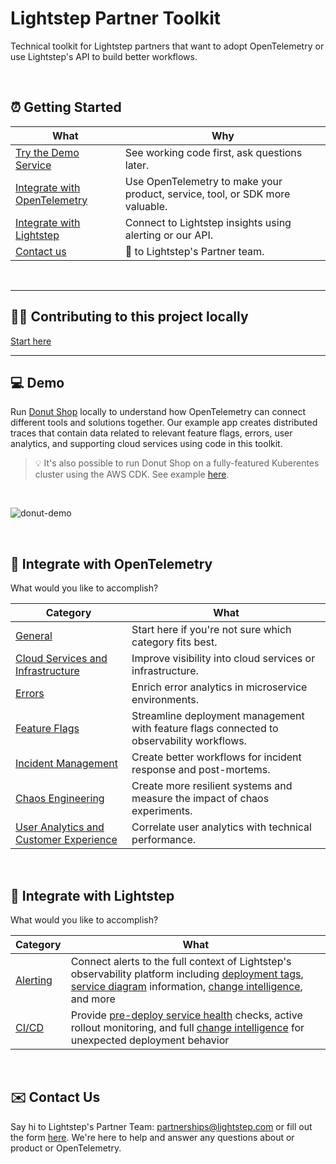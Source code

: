 # Lightstep Partner Toolkit

Technical toolkit for Lightstep partners that want to adopt OpenTelemetry or use Lightstep's API to build better workflows.

<br/>

## ⏰ Getting Started

| What | Why |
| ------- | ------ |
| [Try the Demo Service](#-demo)  | See working code first, ask questions later. |
| [Integrate with OpenTelemetry](#-integrate-with-opentelemetry) | Use OpenTelemetry to make your product, service, tool, or SDK more valuable. |
| [Integrate with Lightstep](#-integrate-with-lightstep) | Connect to Lightstep insights using alerting or our API. |
| [Contact us](#%EF%B8%8F-contact-us) | 👋 to Lightstep's Partner team. |

<br/>

---

## 👨‍💻 Contributing to this project locally

[Start here](.github/CONTRIBUTING.md)

---

## 💻 Demo

Run [Donut Shop](./demo/README.md) locally to understand how OpenTelemetry can connect different tools and solutions together. Our example app creates distributed traces that contain data related to relevant feature flags, errors, user analytics, and supporting cloud services using code in this toolkit.

> 💡 It's also possible to run Donut Shop on a fully-featured Kuberentes cluster using the AWS CDK. See example [here](./examples/aws).

 <br/>
 
 ![donut-demo](./docs/donut-demo.png)
 
 <br/>
 
## 📓 Integrate with OpenTelemetry

What would you like to accomplish?

| Category | What |
| ------- | ------ |
| [General](./docs/otel/instrument.md) | Start here if you're not sure which category fits best. |
| [Cloud Services and Infrastructure](./docs/otel/cloud-services.md) |  Improve visibility into cloud services or infrastructure. |
| [Errors](./docs/otel/errors.md) | Enrich error analytics in microservice environments. |
| [Feature Flags](./docs/otel/feature-flags.md) | Streamline deployment management with feature flags connected to observability workflows. |
| [Incident Management](./docs/otel/incident-management.md) | Create better workflows for incident response and post-mortems. |
| [Chaos Engineering](./docs/otel/chaos.md)| Create more resilient systems and measure the impact of chaos experiments. |
| [User Analytics and Customer Experience](./docs/otel/user-analytics.md) | Correlate user analytics with technical performance.  |

 <br/>
 
## 🔦 Integrate with Lightstep

What would you like to accomplish?

| Category | What |
| ------- | ------ |
| [Alerting](https://docs.lightstep.com/docs/create-and-manage-destinations) | Connect alerts to the full context of Lightstep's observability platform including [deployment tags](https://docs.lightstep.com/docs/create-deployment-markers), [service diagram](https://lightstep.com/blog/signal-noise-service-diagram-actually-answers-questions/) information, [change intelligence](https://lightstep.com/product#change-intelligence), and more |
| [CI/CD](https://docs.lightstep.com/paths/git-hub-action-path) | Provide [pre-deploy service health](https://github.com/marketplace/actions/lightstep-pre-deploy-check) checks, active rollout monitoring, and full [change intelligence](https://lightstep.com/product#change-intelligence) for unexpected deployment behavior |

<br/>
 
## ✉️ Contact Us

Say hi to Lightstep's Partner Team: partnerships@lightstep.com or fill out the form [here](https://go.lightstep.com/contact-us-partners.html). We're here to help and answer any questions about or product or OpenTelemetry.
